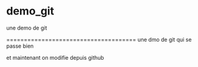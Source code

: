 # demo_git
une demo de git

=====================================
une dmo de git qui se passe bien

et maintenant on modifie depuis github
